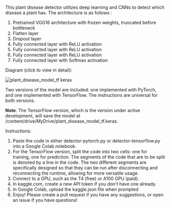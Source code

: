 This plant disease detector utilizes deep learning and CNNs to detect which disease a plant has. The architecture is as follows : 

1. Pretrained VGG16 architecture with frozen weights, truncated before bottleneck
2. Flatten layer
3. Dropout layer
4. Fully connected layer with ReLU activation
5. Fully connected layer with ReLU activation
6. Fully connected layer with ReLU activation
7. Fully connected layer with Softmax activation

    
Diagram (click to view in detail):     

![plant_disease_model_tf keras](https://github.com/user-attachments/assets/11a6c733-8aa0-4f1d-b20a-e9d6dc74935c)


Two versions of the model are included: one implemented with PyTorch, and one implemented with TensorFlow. The instructions are universal for both versions.

**Note**: The TensorFlow version, which is the version under active development, will save the model at /content/drive/MyDrive/plant_disease_model_tf.keras.     


Instructions: 

1. Paste the code in either detector-pytorch.py or detector-tensorflow.py into a Google Colab notebook.
2. For the TensorFlow version, split the code into two cells: one for training, one for prediction. The segments of the code that are to be split is denoted by a line in the code. The two different segments are specifically designed so that they can be run after disconnecting and reconnecting the runtime, allowing for more versatile usage.
3. Connect to a GPU, such as the T4 (free) or A100 GPU (paid).
4. In kaggle.com, create a new API token if you don't have one already.
5. In Google Colab, upload the kaggle.json file when prompted
6. Enjoy! Please create a pull request if you have any suggestions, or open an issue if you have questions!
